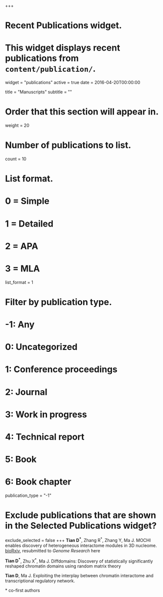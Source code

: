 +++
# Recent Publications widget.
# This widget displays recent publications from `content/publication/`.
widget = "publications"
active = true
date = 2016-04-20T00:00:00

title = "Manuscripts"
subtitle = ""

# Order that this section will appear in.
weight = 20

# Number of publications to list.
count = 10

# List format.
#   0 = Simple
#   1 = Detailed
#   2 = APA
#   3 = MLA
list_format = 1

# Filter by publication type.
# -1: Any
#  0: Uncategorized
#  1: Conference proceedings
#  2: Journal
#  3: Work in progress
#  4: Technical report
#  5: Book
#  6: Book chapter
publication_type = "-1"

# Exclude publications that are shown in the Selected Publications widget?
exclude_selected = false
+++
**Tian D<sup>*</sup>**, Zhang R<sup>*</sup>, Zhang Y,  Ma J. MOCHI enables discovery of heterogeneous interactome modules in 3D nucleome. [bioRxiv][1], resubmitted to *Genome Research* here

**Tian D<sup>*</sup>**, Zhu X<sup>*</sup>, Ma J.  Diffdomains: Discovery of statistically significantly reshaped chromatin domains using random matrix theory

**Tian D**, Ma J. Exploiting the interplay between chromatin interactome and transcriptional regulatory network.

\* co-first authors

[1]: https://www.biorxiv.org/content/10.1101/542092v1

